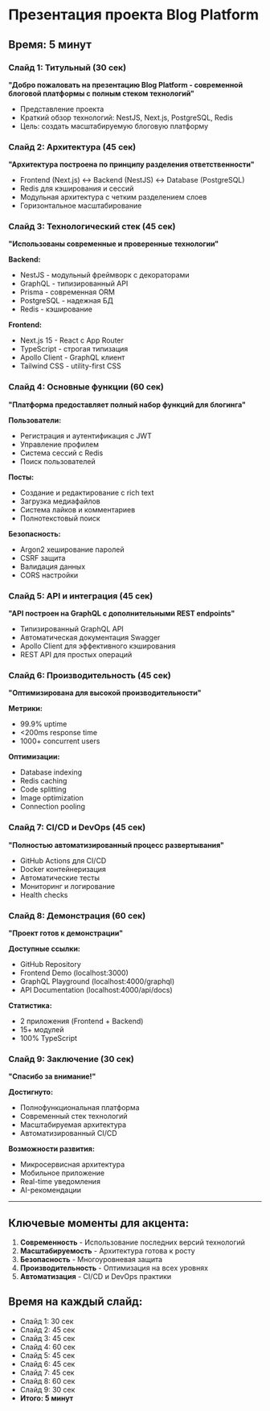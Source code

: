 # Презентация проекта Blog Platform
## Время: 5 минут

### Слайд 1: Титульный (30 сек)
**"Добро пожаловать на презентацию Blog Platform - современной блоговой платформы с полным стеком технологий"**

- Представление проекта
- Краткий обзор технологий: NestJS, Next.js, PostgreSQL, Redis
- Цель: создать масштабируемую блоговую платформу

### Слайд 2: Архитектура (45 сек)
**"Архитектура построена по принципу разделения ответственности"**

- Frontend (Next.js) ↔ Backend (NestJS) ↔ Database (PostgreSQL)
- Redis для кэширования и сессий
- Модульная архитектура с четким разделением слоев
- Горизонтальное масштабирование

### Слайд 3: Технологический стек (45 сек)
**"Использованы современные и проверенные технологии"**

**Backend:**
- NestJS - модульный фреймворк с декораторами
- GraphQL - типизированный API
- Prisma - современная ORM
- PostgreSQL - надежная БД
- Redis - кэширование

**Frontend:**
- Next.js 15 - React с App Router
- TypeScript - строгая типизация
- Apollo Client - GraphQL клиент
- Tailwind CSS - utility-first CSS

### Слайд 4: Основные функции (60 сек)
**"Платформа предоставляет полный набор функций для блогинга"**

**Пользователи:**
- Регистрация и аутентификация с JWT
- Управление профилем
- Система сессий с Redis
- Поиск пользователей

**Посты:**
- Создание и редактирование с rich text
- Загрузка медиафайлов
- Система лайков и комментариев
- Полнотекстовый поиск

**Безопасность:**
- Argon2 хеширование паролей
- CSRF защита
- Валидация данных
- CORS настройки

### Слайд 5: API и интеграция (45 сек)
**"API построен на GraphQL с дополнительными REST endpoints"**

- Типизированный GraphQL API
- Автоматическая документация Swagger
- Apollo Client для эффективного кэширования
- REST API для простых операций

### Слайд 6: Производительность (45 сек)
**"Оптимизирована для высокой производительности"**

**Метрики:**
- 99.9% uptime
- <200ms response time
- 1000+ concurrent users

**Оптимизации:**
- Database indexing
- Redis caching
- Code splitting
- Image optimization
- Connection pooling

### Слайд 7: CI/CD и DevOps (45 сек)
**"Полностью автоматизированный процесс развертывания"**

- GitHub Actions для CI/CD
- Docker контейнеризация
- Автоматические тесты
- Мониторинг и логирование
- Health checks

### Слайд 8: Демонстрация (60 сек)
**"Проект готов к демонстрации"**

**Доступные ссылки:**
- GitHub Repository
- Frontend Demo (localhost:3000)
- GraphQL Playground (localhost:4000/graphql)
- API Documentation (localhost:4000/api/docs)

**Статистика:**
- 2 приложения (Frontend + Backend)
- 15+ модулей
- 100% TypeScript

### Слайд 9: Заключение (30 сек)
**"Спасибо за внимание!"**

**Достигнуто:**
- Полнофункциональная платформа
- Современный стек технологий
- Масштабируемая архитектура
- Автоматизированный CI/CD

**Возможности развития:**
- Микросервисная архитектура
- Мобильное приложение
- Real-time уведомления
- AI-рекомендации

---

## Ключевые моменты для акцента:

1. **Современность** - Использование последних версий технологий
2. **Масштабируемость** - Архитектура готова к росту
3. **Безопасность** - Многоуровневая защита
4. **Производительность** - Оптимизация на всех уровнях
5. **Автоматизация** - CI/CD и DevOps практики

## Время на каждый слайд:
- Слайд 1: 30 сек
- Слайд 2: 45 сек  
- Слайд 3: 45 сек
- Слайд 4: 60 сек
- Слайд 5: 45 сек
- Слайд 6: 45 сек
- Слайд 7: 45 сек
- Слайд 8: 60 сек
- Слайд 9: 30 сек
- **Итого: 5 минут**
